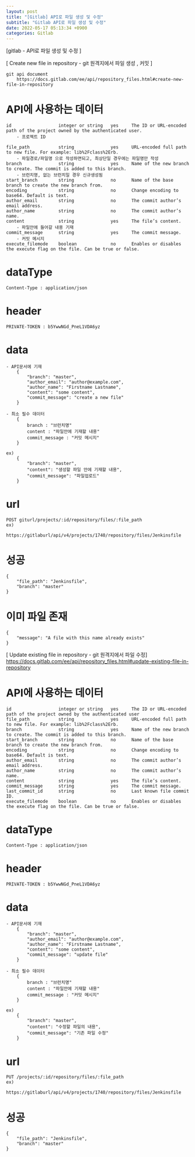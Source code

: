 ```yaml
---
layout: post
title: "[Gitlab] API로 파일 생성 및 수정"
subtitle: "Gitlab API로 파일 생성 및 수정"
date: 2022-05-17 05:13:34 +0900
categories: Gitlab
---
```

[gitlab - API로 파일 생성 및 수정 ]

[ Create new file in repository - git 원격지에서 파일 생성 , 커밋 ]

	git api document 
		https://docs.gitlab.com/ee/api/repository_files.html#create-new-file-in-repository





# API에 사용하는 데이터

	id					integer or string	yes		The ID or URL-encoded path of the project owned by the authenticated user.
		- 프로젝트 ID
	
	file_path			string				yes		URL-encoded full path to new file. For example: lib%2Fclass%2Erb.
		- 파일경로/파일명 으로 작성하면되고, 최상단일 경우에는 파일명만 작성
	branch				string				yes		Name of the new branch to create. The commit is added to this branch.
		- 브런치명, 없는 브런치일 경우 신규생성됨
	start_branch		string				no		Name of the base branch to create the new branch from.
	encoding			string				no		Change encoding to base64. Default is text.
	author_email		string				no		The commit author’s email address.
	author_name			string				no		The commit author’s name.
	content				string				yes		The file’s content.
		- 파일안에 들어갈 내용 기재
	commit_message		string				yes		The commit message.
		- 커밋 메시지
	execute_filemode	boolean				no		Enables or disables the execute flag on the file. Can be true or false.


# dataType
	Content-Type : application/json

# header
	PRIVATE-TOKEN : b5YwwNGd_PneL1VDA6yz
	

# data
	
	- API문서에 기재
		{
			"branch": "master", 
			"author_email": "author@example.com", 
			"author_name": "Firstname Lastname",
			"content": "some content", 
			"commit_message": "create a new file"
		}

	- 최소 필수 데이터
		{
			branch : "브런치명"
			content : "파일안에 기재할 내용"
			commit_message : "커밋 메시지"
		}

	ex)
		{
			"branch": "master",
			"content": "생성할 파일 안에 기재할 내용", 
			"commit_message": "파일업로드"
		}


# url 
	POST giturl/projects/:id/repository/files/:file_path
	ex)
		https://gitlaburl/api/v4/projects/1740/repository/files/Jenkinsfile
	

# 성공
	{
		"file_path": "Jenkinsfile",
		"branch": "master"
	}

# 이미 파일 존재
	{
		"message": "A file with this name already exists"
	}
		



[ Update existing file in repository - git 원격지에서 파일 수정]
	https://docs.gitlab.com/ee/api/repository_files.html#update-existing-file-in-repository

# API에 사용하는 데이터
	id					integer or string	yes		The ID or URL-encoded path of the project owned by the authenticated user
	file_path			string				yes		URL-encoded full path to new file. For example: lib%2Fclass%2Erb.
	branch				string				yes		Name of the new branch to create. The commit is added to this branch.
	start_branch		string				no		Name of the base branch to create the new branch from.
	encoding			string				no		Change encoding to base64. Default is text.
	author_email		string				no		The commit author’s email address.
	author_name			string				no		The commit author’s name.
	content				string				yes		The file’s content.
	commit_message		string				yes		The commit message.
	last_commit_id		string				no		Last known file commit ID.
	execute_filemode	boolean				no		Enables or disables the execute flag on the file. Can be true or false.
	

# dataType
	Content-Type : application/json

# header
	PRIVATE-TOKEN : b5YwwNGd_PneL1VDA6yz	
	


# data
	- API문서에 기재
		{
			"branch": "master", 
			"author_email": "author@example.com", 
			"author_name": "Firstname Lastname",
			"content": "some content", 
			"commit_message": "update file"
		}	
	
	- 최소 필수 데이터
		{
			branch : "브런치명"
			content : "파일안에 기재할 내용"
			commit_message : "커밋 메시지"
		}

	ex)
		{
			"branch": "master",
			"content": "수정할 파일의 내용", 
			"commit_message": "기존 파일 수정"
		}





# url 
	PUT /projects/:id/repository/files/:file_path
	ex)
		https://gitlaburl/api/v4/projects/1740/repository/files/Jenkinsfile
	
# 성공
	{
		"file_path": "Jenkinsfile",
		"branch": "master"
	}

